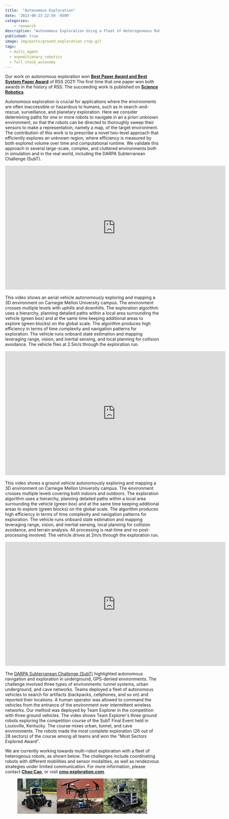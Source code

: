 ```yaml
---
title:  "Autonomous Exploration"
date: '2023-08-23 22:59 -0500'
categories:
    - research
description: "Autonomous Exploration Using a Fleet of Heterogeneous Robots"
published: true
image: img/posts/ground_exploration_crop.gif
tags:
  - multi_agent
  - expeditionary_robotics
  - full_stack_autonomy
---
```


Our work on autonomous exploration won <a href="https://roboticsconference.org/2021/program/awards/index.html">**Best Paper Award and Best System Paper Award**</a> of RSS 2021! The first time that one paper won both awards in the history of RSS. The succeeding work is published on <a href="https://www.science.org/doi/10.1126/scirobotics.adf0970">**Science Robotics**</a>.

Autonomous exploration is crucial for applications where the environments are often inaccessible or hazardous to humans, such as in search-and-rescue, surveillance, and planetary exploration. Here we consider determining paths for one or more robots to navigate in an a priori unknown environment, so that the robots can be directed to thoroughly sweep their sensors to make a representation, namely a map, of the target environment. The contribution of this work is to prescribe a novel two-level approach that efficiently explores an unknown region, where efficiency is measured by both explored volume over time and computational runtime. We validate this approach in several large-scale, complex, and cluttered environments both in simulation and in the real world, including the DARPA Subterranean Challenge (SubT).

<iframe width="720" height="405" src="https://www.youtube.com/embed/kbKSOGPYZww" frameborder="0" allowfullscreen="true">
</iframe>

This video shows an aerial vehicle autonomously exploring and mapping a 3D environment on Carnegie Mellon University campus. The environment crosses multiple levels with uphills and downhills. The exploration algorithm uses a hierarchy, planning detailed paths within a local area surrounding the vehicle (green box) and at the same time keeping additional areas to explore (green blocks) on the global scale. The algorithm produces high efficiency in terms of time complexity and navigation patterns for exploration. The vehicle runs onboard state estimation and mapping leveraging range, vision, and inertial sensing, and local planning for collision avoidance. The vehicle flies at 2.5m/s through the exploration run.

<iframe width="720" height="405" src="https://www.youtube.com/embed/pIo64S-uOoI" frameborder="0" allowfullscreen="true">
</iframe>


This video shows a ground vehicle autonomously exploring and mapping a 3D environment on Carnegie Mellon University campus. The environment crosses multiple levels covering both indoors and outdoors. The exploration algorithm uses a hierarchy, planning detailed paths within a local area surrounding the vehicle (green box) and at the same time keeping additional areas to explore (green blocks) on the global scale. The algorithm produces high efficiency in terms of time complexity and navigation patterns for exploration. The vehicle runs onboard state estimation and mapping leveraging range, vision, and inertial sensing, local planning for collision avoidance, and terrain analysis. All processing is real-time and no post-processing involved. The vehicle drives at 2m/s through the exploration run.


<iframe width="720" height="405" src="https://www.youtube.com/embed/O3AjmlrafeQ" frameborder="0" allowfullscreen="true">
</iframe>

The <a href="https://www.darpa.mil/program/darpa-subterranean-challenge">DARPA Subterranean Challenge (SubT)</a> highlighted autonomous navigation and exploration in underground, GPS-denied environments. The challenge involved three types of environments: tunnel systems, urban underground, and cave networks. Teams deployed a fleet of autonomous vehicles to search for artifacts (backpacks, cellphones, and so on) and reported their locations. A human operator was allowed to command the vehicles from the entrance of the environment over intermittent wireless networks. Our method was deployed by Team Explorer in the competition with three ground vehicles. The video shows Team Explorer's three ground robots exploring the competition course of the SubT Final Event held in Louisville, Kentucky. The course mixes urban, tunnel, and cave environments. The robots made the most complete exploration (26 out of 28 sectors) of the course among all teams and won the "Most Sectors Explored Award".

We are currently working towards multi-robot exploration with a fleet of heterogeous robots, as shown below. The challenges include coordinating robots with different mobilities and sensor modalities, as well as rendezvous strategies under limited communication. For more information, please contact <a href="https://www.caochao.me/">**Chao Cao**</a>, or visit <a href="https://www.cmu-exploration.com">**cmu-exploration.com**</a>.

<figure>
 <img src="img/posts/multirobot_exploration.jpeg" alt="" />
</figure>
